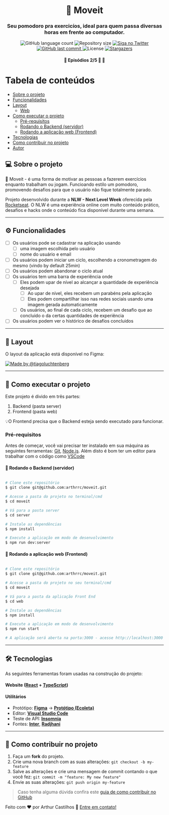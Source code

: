 

<h1 align="center">
    💪  Moveit
</h1>

<h3 align="center">
     Seu pomodoro pra exercicíos, ideal para quem passa diversas horas em frente ao computador. 
</h3>

<p align="center">
  <img alt="GitHub language count" src="https://img.shields.io/github/languages/count/arthrrc/moveit?color=%2304D361">

  <img alt="Repository size" src="https://img.shields.io/github/repo-size/arthrrc/moveit">

  <a href="https://www.twitter.com/arthrrc/">
    <img alt="Siga no Twitter" src="https://img.shields.io/twitter/url?url=https%3A%2F%2Fgithub.com%2Farthrrc%2Fmoveit">
  </a>
  
  <a href="https://github.com/arthrrc/moveit/commits/master">
    <img alt="GitHub last commit" src="https://img.shields.io/github/last-commit/arthrrc/moveit">
  </a>
    
   <img alt="License" src="https://img.shields.io/badge/license-MIT-brightgreen">
   <a href="https://github.com/arthrrc/moveit/stargazers">
    <img alt="Stargazers" src="https://img.shields.io/github/stars/arthrrc/moveit?style=social">
  </a>
  
 
</p>

<h4 align="center">
	🚧   Episódios 2/5 🚀 🚧
</h4>

Tabela de conteúdos
=================
<!--ts-->
   * [Sobre o projeto](#-sobre-o-projeto)
   * [Funcionalidades](#-funcionalidades)
   * [Layout](#-layout)
     * [Web](#web)
   * [Como executar o projeto](#-como-executar-o-projeto)
     * [Pré-requisitos](#pré-requisitos)
     * [Rodando o Backend (servidor)](#user-content--rodando-o-backend-servidor)
     * [Rodando a aplicação web (Frontend)](#user-content--rodando-a-aplicação-web-frontend)
   * [Tecnologias](#-tecnologias)
   * [Como contribuir no projeto](#-como-contribuir-no-projeto)
   * [Autor](#-autor)
<!--te-->


## 💻 Sobre o projeto

💪  Moveit - é uma forma de motivar as pessoas a fazerem exercícios enquanto trabalham ou jogam. Funcioando estilo um pomodoro, promovendo desafios para que o usuário não fique totalmente parado.


Projeto desenvolvido durante a **NLW - Next Level Week** oferecida pela [Rocketseat](https://nextlevelweek.com/episodios/react/1/edicao/4).
O NLW é uma experiência online com muito conteúdo prático, desafios e hacks onde o conteúdo fica disponível durante uma semana.

---

## ⚙️ Funcionalidades

- [ ] Os usuários pode se cadastrar na aplicação usando
  - [ ] uma imagem escolhida pelo usuário
  - [ ] nome do usuário e email

- [ ] Os usuários podem iniciar um ciclo, escolhendo a cronometragem do mesmo (vindo by default 25min) 
- [ ] Os usuários podem abandonar o ciclo atual
- [ ] Os usuários tem uma barra de experiência onde
  - [ ] Eles podem upar de nível ao alcançar a quantidade de experiência desejada
    - [ ] Ao upar de nível, eles recebem um parabéns pela aplicação
    - [ ] Eles podem compartilhar isso nas redes sociais usando uma imagem gerada automaticamente
  - [ ] Os usuários, ao final de cada ciclo, recebem um desafio que ao concluido o da certas quantidades de experiência
- [ ] Os usuários podem ver o histórico de desafios concluidos

---

## 🎨 Layout

O layout da aplicação está disponível no Figma:

<a href="https://www.figma.com/file/ge20pu3ofMOKoliUyKx1Nl/Move.it-1.0/">
  <img alt="Made by @tiagoluchtenberg" src="https://img.shields.io/badge/Acessar%20Layout%20-Figma-%2304D361">
</a>

---

## 🚀 Como executar o projeto

Este projeto é divido em três partes:
1. Backend (pasta server) 
2. Frontend (pasta web)

💡O Frontend precisa que o Backend esteja sendo executado para funcionar.

### Pré-requisitos

Antes de começar, você vai precisar ter instalado em sua máquina as seguintes ferramentas:
[Git](https://git-scm.com), [Node.js](https://nodejs.org/en/). 
Além disto é bom ter um editor para trabalhar com o código como [VSCode](https://code.visualstudio.com/)

#### 🎲 Rodando o Backend (servidor)

```bash

# Clone este repositório
$ git clone git@github.com:arthrrc/moveit.git

# Acesse a pasta do projeto no terminal/cmd
$ cd moveit

# Vá para a pasta server
$ cd server

# Instale as dependências
$ npm install

# Execute a aplicação em modo de desenvolvimento
$ npm run dev:server

```

#### 🧭 Rodando a aplicação web (Frontend)

```bash

# Clone este repositório
$ git clone git@github.com:arthrrc/moveit.git

# Acesse a pasta do projeto no seu terminal/cmd
$ cd moveit

# Vá para a pasta da aplicação Front End
$ cd web

# Instale as dependências
$ npm install

# Execute a aplicação em modo de desenvolvimento
$ npm run start

# A aplicação será aberta na porta:3000 - acesse http://localhost:3000

```

---

## 🛠 Tecnologias

As seguintes ferramentas foram usadas na construção do projeto:

#### **Website**  ([React](https://reactjs.org/)  +  [TypeScript](https://www.typescriptlang.org/))

<!--   **[React Router Dom](https://github.com/ReactTraining/react-router/tree/master/packages/react-router-dom)**
-   **[React Icons](https://react-icons.github.io/react-icons/)**
-   **[Axios](https://github.com/axios/axios)**
-   **[Leaflet](https://react-leaflet.js.org/en/)**
-   **[React Leaflet](https://react-leaflet.js.org/)**
-   **[React Dropzone](https://github.com/react-dropzone/react-dropzone)**

> Veja o arquivo  [package.json](https://github.com/tgmarinho/README-ecoleta/blob/master/web/package.json)

#### [](https://github.com/tgmarinho/Ecoleta#server-nodejs--typescript)**Server**  ([NodeJS](https://nodejs.org/en/)  +  [TypeScript](https://www.typescriptlang.org/))

-   **[Express](https://expressjs.com/)**
-   **[CORS](https://expressjs.com/en/resources/middleware/cors.html)**
-   **[KnexJS](http://knexjs.org/)**
-   **[SQLite](https://github.com/mapbox/node-sqlite3)**
-   **[ts-node](https://github.com/TypeStrong/ts-node)**
-   **[dotENV](https://github.com/motdotla/dotenv)**
-   **[Multer](https://github.com/expressjs/multer)**
-   **[Celebrate](https://github.com/arb/celebrate)**
-   **[Joi](https://github.com/hapijs/joi)**

> Veja o arquivo  [package.json](https://github.com/tgmarinho/README-ecoleta/blob/master/server/package.json)

-->

#### [](https://github.com/tgmarinho/Ecoleta#utilit%C3%A1rios)**Utilitários**

-   Protótipo:  **[Figma](https://www.figma.com/)**  →  **[Protótipo (Ecoleta)](https://www.figma.com/file/1SxgOMojOB2zYT0Mdk28lB/Ecoleta)**
-   Editor:  **[Visual Studio Code](https://code.visualstudio.com/)**  
-   Teste de API:  **[Insomnia](https://insomnia.rest/)**
-   Fontes:  **[Inter](https://fonts.google.com/specimen/Inter)**,  **[Radjhani](https://fonts.google.com/specimen/Rajdhani)**


---

## 💪 Como contribuir no projeto

1. Faça um **fork** do projeto.
2. Crie uma nova branch com as suas alterações: `git checkout -b my-feature`
3. Salve as alterações e crie uma mensagem de commit contando o que você fez: `git commit -m "feature: My new feature"`
4. Envie as suas alterações: `git push origin my-feature`
> Caso tenha alguma dúvida confira este [guia de como contribuir no GitHub](./CONTRIBUTING.md)


Feito com ❤️ por Arthur Castilhos 👋 [Entre em contato!](https://www.linkedin.com/in/arthrc/)